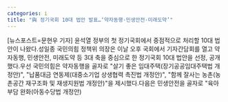 ```yaml
---
categories: i
title: "與 정기국회 10대 법안 발표…‘약자동행·민생안전·미래도약’"
---
```

[뉴스포스트=문현우 기자] 윤석열 정부의 첫 정기국회에서 중점적으로 처리할 10대 법안이 나왔다.성일종 국민의힘 정책위 의장은 이날 오후 국회에서 기자간담회를 열고 약자동행, 민생안전, 미래도약 등 3대 축을 중심으로 한 정기국회 10대 법안을 선정, 공개했다.우선 국민의힘은 약자동행을 골자로 "살기 좋은 임대주택(장기공공임대주택법 개정안)", "납품대금 연동제(대중소기업 상생협력 촉진법 개정안)", "함께 잘사는 농촌(농촌공간 재구조화 및 재생지원법 개정안)"을 제시했다.다음은 민생안전을 골자로 "육아부담 완화(아동수당법 개정안)